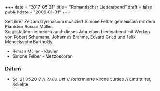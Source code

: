 +++
date = "2017-05-21"
title = "Romantischer Liederabend"
draft = false
publishdate = "2000-01-01"
+++

Seit ihrer Zeit am Gymnasium musiziert Simone Felber gemeinsam mit dem Pianisten Roman Müller.   
So gestalten die beiden auch dieses Jahr einen Liederabend mit Werken von Robert Schumann, Johannes Brahms, Edvard Grieg und Felix Mendelssohn Bartholdy.

* Roman Müller - Klavier
* Simone Felber - Mezzosopran

### Datum

* So, 21.05.2017 // 19.00 Uhr // Reformierte Kirche Sursee // Eintritt frei, Kollekte
